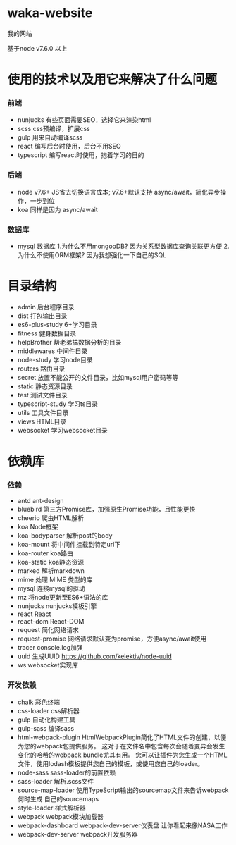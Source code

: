 # waka-website

我的网站

基于node v7.6.0 以上

# 使用的技术以及用它来解决了什么问题

### 前端

- nunjucks 有些页面需要SEO，选择它来渲染html
- scss css预编译，扩展css
- gulp 用来自动编译scss
- react 编写后台时使用，后台不用SEO
- typescript 编写react时使用，抱着学习的目的

### 后端

- node v7.6+ JS省去切换语言成本; v7.6+默认支持 async/await，简化异步操作，一步到位
- koa 同样是因为 async/await

### 数据库

- mysql 数据库 1.为什么不用mongooDB? 因为关系型数据库查询关联更方便 2.为什么不使用ORM框架? 因为我想强化一下自己的SQL

# 目录结构

- admin 后台程序目录
- dist 打包输出目录
- es6-plus-study 6+学习目录
- fitness 健身数据目录
- helpBrother 帮老弟搞数据分析的目录
- middlewares 中间件目录
- node-study 学习node目录
- routers 路由目录
- secret 放置不能公开的文件目录，比如mysql用户密码等等
- static 静态资源目录
- test 测试文件目录
- typescript-study 学习ts目录
- utils 工具文件目录
- views HTML目录
- websocket 学习websocket目录

# 依赖库

### 依赖

- antd ant-design 
- bluebird 第三方Promise库，加强原生Promise功能，且性能更快
- cheerio 爬虫HTML解析
- koa Node框架
- koa-bodyparser 解析post的body
- koa-mount 将中间件挂载到特定url下
- koa-router koa路由
- koa-static koa静态资源
- marked 解析markdown
- mime 处理 MIME 类型的库
- mysql 连接mysql的驱动
- mz 将node更新至ES6+语法的库
- nunjucks nunjucks模板引擎
- react React
- react-dom React-DOM
- request 简化网络请求
- request-promise 网络请求默认变为promise，方便async/await使用
- tracer console.log加强
- uuid 生成UUID https://github.com/kelektiv/node-uuid
- ws websocket实现库

### 开发依赖

- chalk 彩色终端
- css-loader css解析器
- gulp 自动化构建工具
- gulp-sass 编译sass
- html-webpack-plugin HtmlWebpackPlugin简化了HTML文件的创建，以便为您的webpack包提供服务。 这对于在文件名中包含每次会随着变异会发生变化的哈希的webpack bundle尤其有用。 您可以让插件为您生成一个HTML文件，使用lodash模板提供您自己的模板，或使用您自己的loader。
- node-sass sass-loader的前置依赖
- sass-loader 解析.scss文件
- source-map-loader 使用TypeScript输出的sourcemap文件来告诉webpack何时生成 自己的sourcemaps
- style-loader 样式解析器
- webpack webpack模块加载器
- webpack-dashboard webpack-dev-server仪表盘 让你看起来像NASA工作
- webpack-dev-server webpack开发服务器
